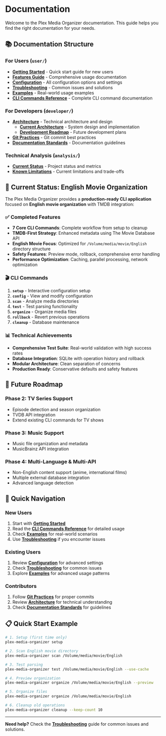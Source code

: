 # Documentation

Welcome to the Plex Media Organizer documentation. This guide helps you find the right documentation for your needs.

## 📚 **Documentation Structure**

### **For Users** (`user/`)
- **[Getting Started](user/getting-started.md)** - Quick start guide for new users
- **[Features Guide](user/features.md)** - Comprehensive usage documentation
- **[Configuration](user/configuration.md)** - All configuration options and settings
- **[Troubleshooting](user/troubleshooting.md)** - Common issues and solutions
- **[Examples](user/examples/)** - Real-world usage examples
- **[CLI Commands Reference](user/cli-commands.md)** - Complete CLI command documentation

### **For Developers** (`developer/`)
- **[Architecture](developer/architecture/)** - Technical architecture and design
  - **[Current Architecture](developer/architecture/architecture.md)** - System design and implementation
  - **[Development Roadmap](developer/architecture/roadmap.md)** - Future development plans
- **[Git Practices](developer/git-practices.md)** - Git commit best practices
- **[Documentation Standards](developer/documentation-standards.md)** - Documentation guidelines

### **Technical Analysis** (`analysis/`)
- **[Current Status](analysis/status.md)** - Project status and metrics
- **[Known Limitations](analysis/current-limitations.md)** - Current limitations and trade-offs

## 🎯 **Current Status: English Movie Organization**

The Plex Media Organizer provides a **production-ready CLI application** focused on **English movie organization** with TMDB integration:

### **✅ Completed Features**
- **7 Core CLI Commands**: Complete workflow from setup to cleanup
- **TMDB-First Strategy**: Enhanced metadata using The Movie Database API
- **English Movie Focus**: Optimized for `/Volume/media/movie/English` directory structure
- **Safety Features**: Preview mode, rollback, comprehensive error handling
- **Performance Optimization**: Caching, parallel processing, network optimization

### **🎬 CLI Commands**
1. **`setup`** - Interactive configuration setup
2. **`config`** - View and modify configuration
3. **`scan`** - Analyze media directories
4. **`test`** - Test parsing functionality
5. **`organize`** - Organize media files
6. **`rollback`** - Revert previous operations
7. **`cleanup`** - Database maintenance

### **📊 Technical Achievements**
- **Comprehensive Test Suite**: Real-world validation with high success rates
- **Database Integration**: SQLite with operation history and rollback
- **Modular Architecture**: Clean separation of concerns
- **Production Ready**: Conservative defaults and safety features

## 🚀 **Future Roadmap**

### **Phase 2: TV Series Support**
- Episode detection and season organization
- TVDB API integration
- Extend existing CLI commands for TV shows

### **Phase 3: Music Support**
- Music file organization and metadata
- MusicBrainz API integration

### **Phase 4: Multi-Language & Multi-API**
- Non-English content support (anime, international films)
- Multiple external database integration
- Advanced language detection

## 🎯 **Quick Navigation**

### **New Users**
1. Start with **[Getting Started](user/getting-started.md)**
2. Read the **[CLI Commands Reference](user/cli-commands.md)** for detailed usage
3. Check **[Examples](user/examples/)** for real-world scenarios
4. Use **[Troubleshooting](user/troubleshooting.md)** if you encounter issues

### **Existing Users**
1. Review **[Configuration](user/configuration.md)** for advanced settings
2. Check **[Troubleshooting](user/troubleshooting.md)** for common issues
3. Explore **[Examples](user/examples/)** for advanced usage patterns

### **Contributors**
1. Follow **[Git Practices](developer/git-practices.md)** for proper commits
2. Review **[Architecture](developer/architecture/)** for technical understanding
3. Check **[Documentation Standards](developer/documentation-standards.md)** for guidelines

## 📋 **Quick Start Example**

```bash
# 1. Setup (first time only)
plex-media-organizer setup

# 2. Scan English movie directory
plex-media-organizer scan /Volume/media/movie/English

# 3. Test parsing
plex-media-organizer test /Volume/media/movie/English --use-cache

# 4. Preview organization
plex-media-organizer organize /Volume/media/movie/English --preview

# 5. Organize files
plex-media-organizer organize /Volume/media/movie/English

# 6. Cleanup old operations
plex-media-organizer cleanup --keep-count 10
```

---

**Need help?** Check the **[Troubleshooting](user/troubleshooting.md)** guide for common issues and solutions.
